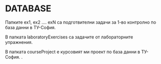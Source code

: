 # DATABASE

Папките ex1, ex2 .... exN са подготвителни задачи за 1-во контролно по база данни в ТУ-София.

В папката laboratoryExercises са задачите от лабораторните упражнения. 

В папката courseProject e курсовият ми проект по база данни в ТУ-София.
.
